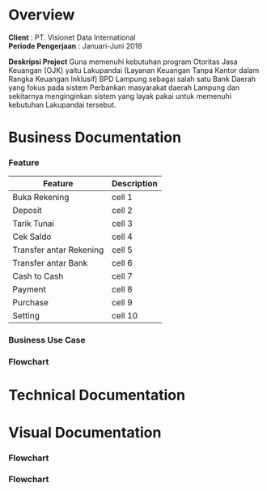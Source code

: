 <!-- TITLE: JEJAMA Bank Lampung -->


# Overview
**Client** : PT. Visionet Data International    
**Periode Pengerjaan** : Januari-Juni 2018

**Deskripsi Project**
Guna memenuhi kebutuhan program Otoritas Jasa Keuangan (OJK) yaitu Lakupandai (Layanan Keuangan Tanpa Kantor dalam Rangka Keuangan Inklusif) BPD Lampung sebagai salah satu Bank Daerah yang fokus pada sistem Perbankan masyarakat daerah Lampung dan sekitarnya menginginkan sistem yang layak pakai untuk memenuhi kebutuhan Lakupandai tersebut.

# Business Documentation
### Feature	

| Feature | Description |
| -------- | -------- |
| Buka Rekening   | cell 1   |
| Deposit | cell 2   |
| Tarik Tunai | cell 3   |
| Cek Saldo | cell 4   |
| Transfer antar Rekening | cell 5   |
| Transfer antar Bank | cell 6   |
| Cash to Cash | cell 7   |
| Payment | cell 8   |
| Purchase | cell 9   |
| Setting | cell 10   |

### Business Use Case	

### Flowchart	

# Technical Documentation

# Visual Documentation
### Flowchart	

### Flowchart	